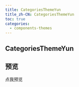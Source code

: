 ```yaml
---
title: CategoriesThemeYun
title_zh-CN: CategoriesThemeYun
toc: true
categories:
  - components-themes
---
```


## CategoriesThemeYun

## 预览

<AppLink to="/categories?theme=yun">
  <SakuraButton>点我预览</SakuraButton>
</AppLink>
